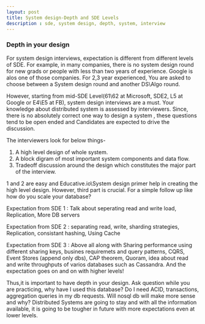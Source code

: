 ```yaml
---
layout: post
title: System design-Depth and SDE Levels
description : sde, system design, depth, system, interview
---
```



### Depth in your design

For system design interviews, expectation is different from different levels of SDE. For example, in many companies, there is no system design round for new grads
or people with less than two years of experience. Google is alos one of those companies. For 2,3 year experienced, You are asked to 
choose between a System design round and another DS\Algo round.

However, starting from mid-SDE Level(61\62 at Microsoft, SDE2, L5 at Google or E4\E5 at FB), system design interviews are a must.
Your knowledge about distributed system is assessed by interviewers. Since, there is no absolutely correct one way to design a system
, these questions tend to be open ended and Candidates are expected to drive the discussion.

The interviewers look for below things-
1. A high level design of whole system. 
2. A block digram of most important system components and data flow.
3. Tradeoff discussion around the design which constitutes the major part of the interview.

1 and 2 are easy and Educative.io\System design primer help in creating the high level design. However, third part is crucial.
For a simple follow up like how do you scale your database?

Expectation from SDE 1 : Talk about seperating read and write load, Replication, More DB servers

Expectation from SDE 2 : separating read, write, sharding strategies, Replication, consistant hashing, Using Cache

Expectation from SDE 3 : Above all along with Sharing performance using different sharing keys, busines requiremets and query patterns,
                        CQRS, Event Stores (append only dbs), CAP theorem, Quoram, idea about read and write throughputs of varios
                        databases such as Cassandra. 
And the expectation goes on and on with higher levels!

Thus,it is important to have depth in your design. Ask question while you are practicing, why have I used this database?
Do I need ACID, transactions, aggregation queries in my db requests. Will nosql db will make more sense and why? 
Distributed Systems are going to stay and with all the information available, it is going to be tougher in future with more expectations
even at lower levels.


